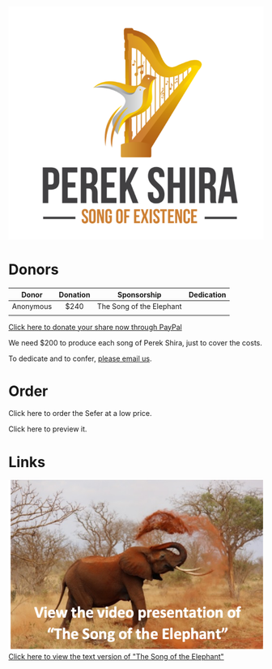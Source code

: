 ![alt text](assets/Logo.png "Perek Shira: Song Of Existence")

# Donors

| Donor   | Donation | Sponsorship | Dedication |
| -----   | :----: | :----: |---------: |
|Anonymous| $240   | The Song of the Elephant|            |
|         |        |            |

[Click here to donate your share now through PayPal](www.paypal.com)

We need $200 to produce each song of Perek Shira, just to cover the costs.

To dedicate and to confer, [please email us](info@songofexistence.org).

# Order

Click here to order the Sefer at a low price.

Click here to preview it.

# Links
[![Foo](assets/Elephant-video-logo.png)]()
[Click here to view the text version of "The Song of the Elephant"](assets/sample3.pdf)

